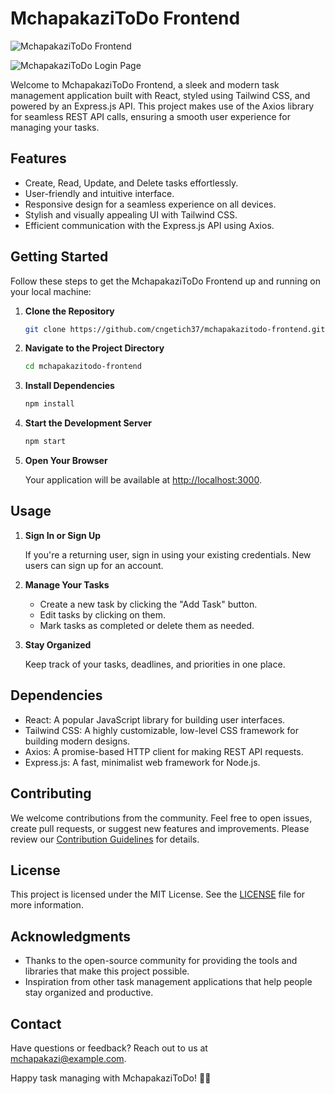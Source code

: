 # MchapakaziToDo Frontend

![MchapakaziToDo Frontend](https://i.postimg.cc/pT8jDKdf/mchapakazi.jpg)

![MchapakaziToDo Login Page](https://i.postimg.cc/ydJMn8qX/mchapakazisignin.jpg)

Welcome to MchapakaziToDo Frontend, a sleek and modern task management application built with React, styled using Tailwind CSS, and powered by an Express.js API. This project makes use of the Axios library for seamless REST API calls, ensuring a smooth user experience for managing your tasks.

## Features

- Create, Read, Update, and Delete tasks effortlessly.
- User-friendly and intuitive interface.
- Responsive design for a seamless experience on all devices.
- Stylish and visually appealing UI with Tailwind CSS.
- Efficient communication with the Express.js API using Axios.

## Getting Started

Follow these steps to get the MchapakaziToDo Frontend up and running on your local machine:

1. **Clone the Repository**

   ```bash
   git clone https://github.com/cngetich37/mchapakazitodo-frontend.git
   ```

2. **Navigate to the Project Directory**

   ```bash
   cd mchapakazitodo-frontend
   ```

3. **Install Dependencies**

   ```bash
   npm install
   ```

4. **Start the Development Server**

   ```bash
   npm start
   ```

5. **Open Your Browser**

   Your application will be available at [http://localhost:3000](http://localhost:3000).

## Usage

1. **Sign In or Sign Up**

   If you're a returning user, sign in using your existing credentials. New users can sign up for an account.

2. **Manage Your Tasks**

   - Create a new task by clicking the "Add Task" button.
   - Edit tasks by clicking on them.
   - Mark tasks as completed or delete them as needed.

3. **Stay Organized**

   Keep track of your tasks, deadlines, and priorities in one place.

## Dependencies

- React: A popular JavaScript library for building user interfaces.
- Tailwind CSS: A highly customizable, low-level CSS framework for building modern designs.
- Axios: A promise-based HTTP client for making REST API requests.
- Express.js: A fast, minimalist web framework for Node.js.

## Contributing

We welcome contributions from the community. Feel free to open issues, create pull requests, or suggest new features and improvements. Please review our [Contribution Guidelines](CONTRIBUTING.md) for details.

## License

This project is licensed under the MIT License. See the [LICENSE](LICENSE) file for more information.

## Acknowledgments

- Thanks to the open-source community for providing the tools and libraries that make this project possible.
- Inspiration from other task management applications that help people stay organized and productive.

## Contact

Have questions or feedback? Reach out to us at [mchapakazi@example.com](mailto:mchapakazi@example.com).

Happy task managing with MchapakaziToDo! 🚀📝